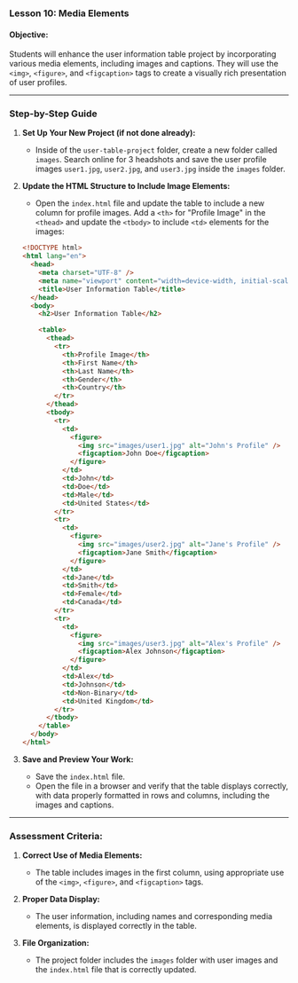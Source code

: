 ### **Lesson 10: Media Elements**

#### **Objective:**

Students will enhance the user information table project by incorporating various media elements, including images and captions. They will use the `<img>`, `<figure>`, and `<figcaption>` tags to create a visually rich presentation of user profiles.

---

### **Step-by-Step Guide**

1. **Set Up Your New Project (if not done already):**

   - Inside of the `user-table-project` folder, create a new folder called `images`. Search online for 3 headshots and save the user profile images `user1.jpg`, `user2.jpg`, and `user3.jpg` inside the `images` folder.

2. **Update the HTML Structure to Include Image Elements:**

   - Open the `index.html` file and update the table to include a new column for profile images. Add a `<th>` for "Profile Image" in the `<thead>` and update the `<tbody>` to include `<td>` elements for the images:

   ```html
   <!DOCTYPE html>
   <html lang="en">
     <head>
       <meta charset="UTF-8" />
       <meta name="viewport" content="width=device-width, initial-scale=1.0" />
       <title>User Information Table</title>
     </head>
     <body>
       <h2>User Information Table</h2>

       <table>
         <thead>
           <tr>
             <th>Profile Image</th>
             <th>First Name</th>
             <th>Last Name</th>
             <th>Gender</th>
             <th>Country</th>
           </tr>
         </thead>
         <tbody>
           <tr>
             <td>
               <figure>
                 <img src="images/user1.jpg" alt="John's Profile" />
                 <figcaption>John Doe</figcaption>
               </figure>
             </td>
             <td>John</td>
             <td>Doe</td>
             <td>Male</td>
             <td>United States</td>
           </tr>
           <tr>
             <td>
               <figure>
                 <img src="images/user2.jpg" alt="Jane's Profile" />
                 <figcaption>Jane Smith</figcaption>
               </figure>
             </td>
             <td>Jane</td>
             <td>Smith</td>
             <td>Female</td>
             <td>Canada</td>
           </tr>
           <tr>
             <td>
               <figure>
                 <img src="images/user3.jpg" alt="Alex's Profile" />
                 <figcaption>Alex Johnson</figcaption>
               </figure>
             </td>
             <td>Alex</td>
             <td>Johnson</td>
             <td>Non-Binary</td>
             <td>United Kingdom</td>
           </tr>
         </tbody>
       </table>
     </body>
   </html>
   ```

3. **Save and Preview Your Work:**
   - Save the `index.html` file.
   - Open the file in a browser and verify that the table displays correctly, with data properly formatted in rows and columns, including the images and captions.

---

### **Assessment Criteria:**

1. **Correct Use of Media Elements:**

   - The table includes images in the first column, using appropriate use of the `<img>`, `<figure>`, and `<figcaption>` tags.

2. **Proper Data Display:**

   - The user information, including names and corresponding media elements, is displayed correctly in the table.

3. **File Organization:**
   - The project folder includes the `images` folder with user images and the `index.html` file that is correctly updated.
